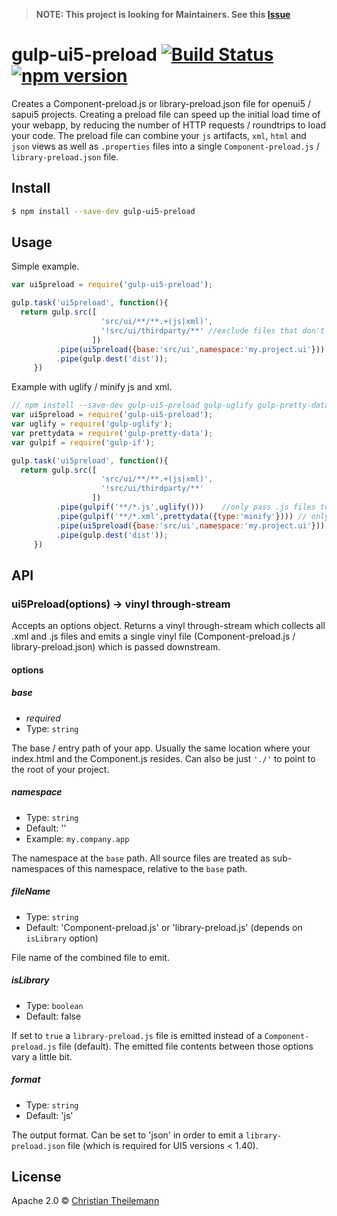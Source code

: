 > **NOTE: This project is looking for Maintainers. See this [Issue](https://github.com/geekflyer/gulp-ui5-preload/issues/13)**  

# gulp-ui5-preload [![Build Status](https://travis-ci.org/geekflyer/gulp-ui5-preload.svg?branch=master)](https://travis-ci.org/geekflyer/gulp-ui5-preload) [![npm version](https://badge.fury.io/js/gulp-ui5-preload.svg)](http://badge.fury.io/js/gulp-ui5-preload)

Creates a Component-preload.js or library-preload.json file for openui5 / sapui5 projects. Creating a preload file can speed up the initial load time of your webapp, by reducing the number of HTTP requests / roundtrips to load your code. The preload file can combine your `js` artifacts, `xml`, `html` and `json` views as well as `.properties` files into a single `Component-preload.js` / `library-preload.json` file.

## Install

```sh
$ npm install --save-dev gulp-ui5-preload
```

## Usage

Simple example.

```js
var ui5preload = require('gulp-ui5-preload');

gulp.task('ui5preload', function(){
  return gulp.src([
					'src/ui/**/**.+(js|xml)',
					'!src/ui/thirdparty/**' //exclude files that don't belong in preload (optional)
                  ])
          .pipe(ui5preload({base:'src/ui',namespace:'my.project.ui'}))
          .pipe(gulp.dest('dist'));
     })
```

Example with uglify / minify js and xml.

```js
// npm install --save-dev gulp-ui5-preload gulp-uglify gulp-pretty-data gulp-if
var ui5preload = require('gulp-ui5-preload');
var uglify = require('gulp-uglify');
var prettydata = require('gulp-pretty-data');
var gulpif = require('gulp-if');

gulp.task('ui5preload', function(){
  return gulp.src([
					'src/ui/**/**.+(js|xml)',
					'!src/ui/thirdparty/**'
                  ])
          .pipe(gulpif('**/*.js',uglify()))    //only pass .js files to uglify
          .pipe(gulpif('**/*.xml',prettydata({type:'minify'}))) // only pass .xml to prettydata 
          .pipe(ui5preload({base:'src/ui',namespace:'my.project.ui'}))
          .pipe(gulp.dest('dist'));
     })
```

## API

### ui5Preload(options) -> vinyl through-stream

Accepts an options object.
Returns a vinyl through-stream which collects all .xml and .js files and emits a single vinyl file (Component-preload.js / library-preload.json) which is passed downstream.

#### options

##### base
* *required*
* Type: `string`  

The base / entry path of your app. Usually the same location where your index.html and the Component.js resides. Can also be just `'./'` to point to the root of your project.

##### namespace
* Type: `string`
* Default: ''
* Example: `my.company.app`


The namespace at the `base` path. All source files are treated as sub-namespaces of this namespace, relative to the `base` path.

##### fileName
* Type: `string`
* Default: 'Component-preload.js' or 'library-preload.js' (depends on `isLibrary` option)

File name of the combined file to emit.

##### isLibrary
* Type: `boolean`
* Default: false

If set to `true` a `library-preload.js` file is emitted instead of a `Component-preload.js` file (default). The emitted file contents between those options vary a little bit.

##### format
* Type: `string`
* Default: 'js'

The output format. Can be set to 'json' in order to emit a `library-preload.json` file (which is required for UI5 versions < 1.40).

## License

Apache 2.0 © [Christian Theilemann](https://github.com/geekflyer)

